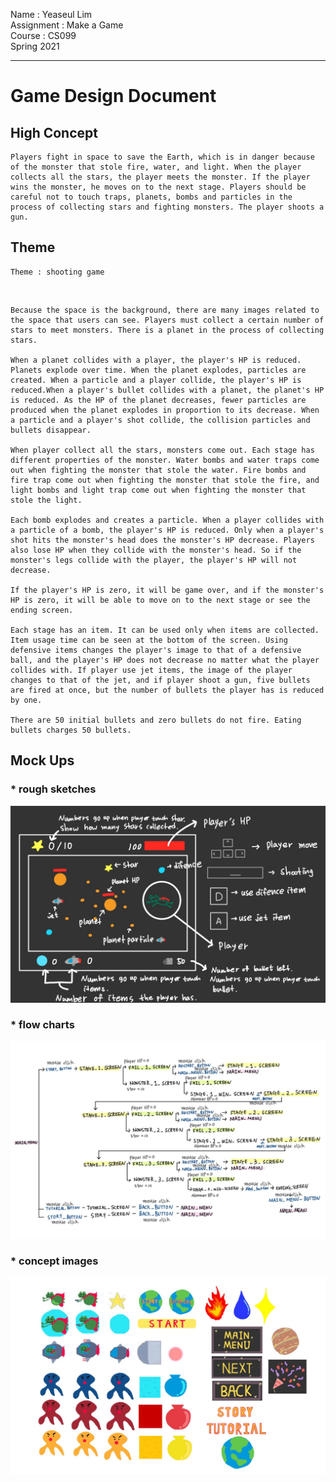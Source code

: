 Name       : Yeaseul Lim <br>
Assignment : Make a Game <br>
Course     : CS099 <br>
Spring 2021

***

# Game Design Document
## High Concept
    Players fight in space to save the Earth, which is in danger because of the monster that stole fire, water, and light. When the player collects all the stars, the player meets the monster. If the player wins the monster, he moves on to the next stage. Players should be careful not to touch traps, planets, bombs and particles in the process of collecting stars and fighting monsters. The player shoots a gun.

## Theme
    Theme : shooting game 
<br>

    Because the space is the background, there are many images related to the space that users can see. Players must collect a certain number of stars to meet monsters. There is a planet in the process of collecting stars. 
    
    When a planet collides with a player, the player's HP is reduced. Planets explode over time. When the planet explodes, particles are created. When a particle and a player collide, the player's HP is reduced.When a player's bullet collides with a planet, the planet's HP is reduced. As the HP of the planet decreases, fewer particles are produced when the planet explodes in proportion to its decrease. When a particle and a player's shot collide, the collision particles and bullets disappear. 
    
    When player collect all the stars, monsters come out. Each stage has different properties of the monster. Water bombs and water traps come out when fighting the monster that stole the water. Fire bombs and fire trap come out when fighting the monster that stole the fire, and light bombs and light trap come out when fighting the monster that stole the light. 
    
    Each bomb explodes and creates a particle. When a player collides with a particle of a bomb, the player's HP is reduced. Only when a player's shot hits the monster's head does the monster's HP decrease. Players also lose HP when they collide with the monster's head. So if the monster's legs collide with the player, the player's HP will not decrease.

    If the player's HP is zero, it will be game over, and if the monster's HP is zero, it will be able to move on to the next stage or see the ending screen.

    Each stage has an item. It can be used only when items are collected. Item usage time can be seen at the bottom of the screen. Using defensive items changes the player's image to that of a defensive ball, and the player's HP does not decrease no matter what the player collides with. If player use jet items, the image of the player changes to that of the jet, and if player shoot a gun, five bullets are fired at once, but the number of bullets the player has is reduced by one. 
    
    There are 50 initial bullets and zero bullets do not fire. Eating bullets charges 50 bullets.

## Mock Ups
### * rough sketches
![rough sketches](/Document/user_interact.jpg)

### * flow charts
![flow charts](/Document/flow_charts.jpg)

### * concept images
![concept_image](/Document/concept_image.jpg)
